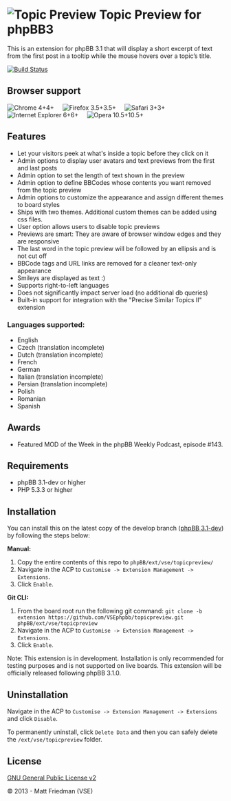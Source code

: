 # ![Topic Preview](http://mattfriedman.me/forum/images/search.png "Topic Preview") Topic Preview for phpBB3

This is an extension for phpBB 3.1 that will display a short excerpt of text from the first post in a tooltip while the mouse hovers over a topic’s title.

[![Build Status](https://travis-ci.org/VSEphpbb/topicpreview.png?branch=extension)](https://travis-ci.org/VSEphpbb/topicpreview)

## Browser support
![Chrome 4+](http://mattfriedman.me/software/browsericons/chrome.png "Chrome 4+")4+ &nbsp;&nbsp;&nbsp;
![Firefox 3.5+](http://mattfriedman.me/software/browsericons/firefox.png "Firefox 3.5+")3.5+ &nbsp;&nbsp;&nbsp;
![Safari 3+](http://mattfriedman.me/software/browsericons/safari.png "Safari 3+")3+ &nbsp;&nbsp;&nbsp;
![Internet Explorer 6+](http://mattfriedman.me/software/browsericons/ie.png "Internet Explorer 6+")6+ &nbsp;&nbsp;&nbsp;
![Opera 10.5+](http://mattfriedman.me/software/browsericons/opera.png "Opera 10.5+")10.5+

## Features
* Let your visitors peek at what's inside a topic before they click on it
* Admin options to display user avatars and text previews from the first and last posts
* Admin option to set the length of text shown in the preview
* Admin option to define BBCodes whose contents you want removed from the topic preview
* Admin options to customize the appearance and assign different themes to board styles
* Ships with two themes. Additional custom themes can be added using css files.
* User option allows users to disable topic previews
* Previews are smart: They are aware of browser window edges and they are responsive
* The last word in the topic preview will be followed by an ellipsis and is not cut off
* BBCode tags and URL links are removed for a cleaner text-only appearance
* Smileys are displayed as text :)
* Supports right-to-left languages
* Does not significantly impact server load (no additional db queries)
* Built-in support for integration with the "Precise Similar Topics II" extension

### Languages supported:
* English
* Czech (translation incomplete)
* Dutch (translation incomplete)
* French
* German
* Italian (translation incomplete)
* Persian (translation incomplete)
* Polish
* Romanian
* Spanish

## Awards
* Featured MOD of the Week in the phpBB Weekly Podcast, episode #143.

## Requirements
* phpBB 3.1-dev or higher
* PHP 5.3.3 or higher

## Installation
You can install this on the latest copy of the develop branch ([phpBB 3.1-dev](https://github.com/phpbb/phpbb3)) by following the steps below:

**Manual:**

1. Copy the entire contents of this repo to `phpBB/ext/vse/topicpreview/`
2. Navigate in the ACP to `Customise -> Extension Management -> Extensions`.
3. Click `Enable`.

**Git CLI:**

1. From the board root run the following git command:
`git clone -b extension https://github.com/VSEphpbb/topicpreview.git phpBB/ext/vse/topicpreview`
2. Navigate in the ACP to `Customise -> Extension Management -> Extensions`.
3. Click `Enable`.

Note: This extension is in development. Installation is only recommended for testing purposes and is not supported on live boards. This extension will be officially released following phpBB 3.1.0.

## Uninstallation
Navigate in the ACP to `Customise -> Extension Management -> Extensions` and click `Disable`.

To permanently uninstall, click `Delete Data` and then you can safely delete the `/ext/vse/topicpreview` folder.

## License
[GNU General Public License v2](http://opensource.org/licenses/GPL-2.0)

© 2013 - Matt Friedman (VSE)
